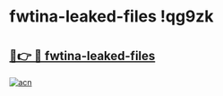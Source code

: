 # fwtina-leaked-files !qg9zk

# <h2><a href="https://uadz1x.esa.edu.pl?title=fwtina-leaked-files&ref=qg9zk">🔗👉 🔴 fwtina-leaked-files</a></h2>

[![acn](https://github.com/user-attachments/assets/0f9c940e-d8b0-45ae-aac7-cd30a18b3e1c)](https://uadz1x.esa.edu.pl?title=fwtina-leaked-files&ref=qg9zk)

